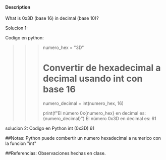 

#### Description

What is 0x3D (base 16) in decimal (base 10)?

Solucion 1:

Codigo en python:
>>> numero_hex = "3D"
>>> 
>>> # Convertir de hexadecimal a decimal usando int con base 16
>>> numero_decimal = int(numero_hex, 16)
>>> 
>>> print(f"El número 0x{numero_hex} en decimal es: {numero_decimal}")
El número 0x3D en decimal es: 61

solucion 2:
Codigo en Python
int (0x3D)
61

##Notas:
Python puede combertir un numero hexadecimal a numerico con la funcion "int" 

##Referencias:
Observaciones hechas en clase.
